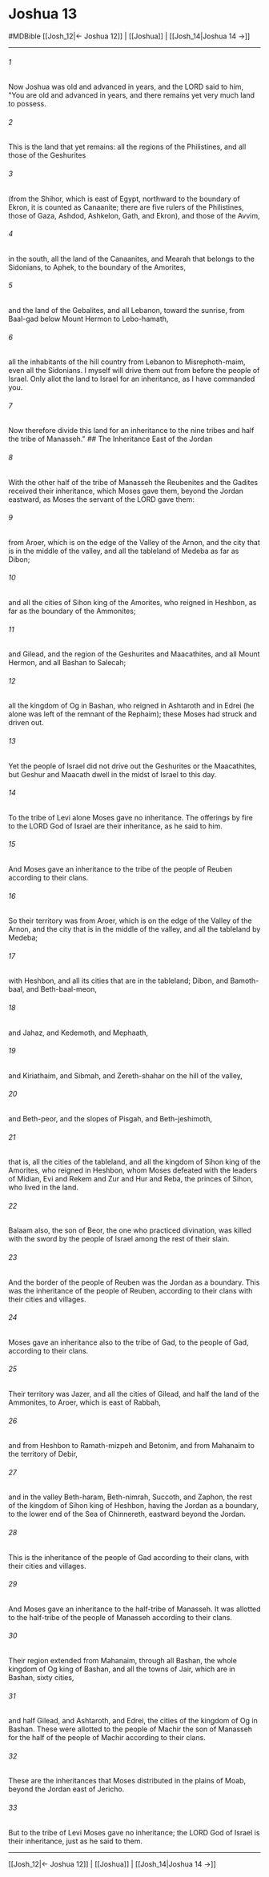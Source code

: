 # Joshua 13
#MDBible
[[Josh_12|← Joshua 12]] | [[Joshua]] | [[Josh_14|Joshua 14 →]]

***

###### 1 

Now Joshua was old and advanced in years, and the LORD said to him, "You are old and advanced in years, and there remains yet very much land to possess. 

###### 2 

This is the land that yet remains: all the regions of the Philistines, and all those of the Geshurites 

###### 3 

(from the Shihor, which is east of Egypt, northward to the boundary of Ekron, it is counted as Canaanite; there are five rulers of the Philistines, those of Gaza, Ashdod, Ashkelon, Gath, and Ekron), and those of the Avvim, 

###### 4 

in the south, all the land of the Canaanites, and Mearah that belongs to the Sidonians, to Aphek, to the boundary of the Amorites, 

###### 5 

and the land of the Gebalites, and all Lebanon, toward the sunrise, from Baal-gad below Mount Hermon to Lebo-hamath, 

###### 6 

all the inhabitants of the hill country from Lebanon to Misrephoth-maim, even all the Sidonians. I myself will drive them out from before the people of Israel. Only allot the land to Israel for an inheritance, as I have commanded you. 

###### 7 

Now therefore divide this land for an inheritance to the nine tribes and half the tribe of Manasseh." ## The Inheritance East of the Jordan 

###### 8 

With the other half of the tribe of Manasseh the Reubenites and the Gadites received their inheritance, which Moses gave them, beyond the Jordan eastward, as Moses the servant of the LORD gave them: 

###### 9 

from Aroer, which is on the edge of the Valley of the Arnon, and the city that is in the middle of the valley, and all the tableland of Medeba as far as Dibon; 

###### 10 

and all the cities of Sihon king of the Amorites, who reigned in Heshbon, as far as the boundary of the Ammonites; 

###### 11 

and Gilead, and the region of the Geshurites and Maacathites, and all Mount Hermon, and all Bashan to Salecah; 

###### 12 

all the kingdom of Og in Bashan, who reigned in Ashtaroth and in Edrei (he alone was left of the remnant of the Rephaim); these Moses had struck and driven out. 

###### 13 

Yet the people of Israel did not drive out the Geshurites or the Maacathites, but Geshur and Maacath dwell in the midst of Israel to this day. 

###### 14 

To the tribe of Levi alone Moses gave no inheritance. The offerings by fire to the LORD God of Israel are their inheritance, as he said to him. 

###### 15 

And Moses gave an inheritance to the tribe of the people of Reuben according to their clans. 

###### 16 

So their territory was from Aroer, which is on the edge of the Valley of the Arnon, and the city that is in the middle of the valley, and all the tableland by Medeba; 

###### 17 

with Heshbon, and all its cities that are in the tableland; Dibon, and Bamoth-baal, and Beth-baal-meon, 

###### 18 

and Jahaz, and Kedemoth, and Mephaath, 

###### 19 

and Kiriathaim, and Sibmah, and Zereth-shahar on the hill of the valley, 

###### 20 

and Beth-peor, and the slopes of Pisgah, and Beth-jeshimoth, 

###### 21 

that is, all the cities of the tableland, and all the kingdom of Sihon king of the Amorites, who reigned in Heshbon, whom Moses defeated with the leaders of Midian, Evi and Rekem and Zur and Hur and Reba, the princes of Sihon, who lived in the land. 

###### 22 

Balaam also, the son of Beor, the one who practiced divination, was killed with the sword by the people of Israel among the rest of their slain. 

###### 23 

And the border of the people of Reuben was the Jordan as a boundary. This was the inheritance of the people of Reuben, according to their clans with their cities and villages. 

###### 24 

Moses gave an inheritance also to the tribe of Gad, to the people of Gad, according to their clans. 

###### 25 

Their territory was Jazer, and all the cities of Gilead, and half the land of the Ammonites, to Aroer, which is east of Rabbah, 

###### 26 

and from Heshbon to Ramath-mizpeh and Betonim, and from Mahanaim to the territory of Debir, 

###### 27 

and in the valley Beth-haram, Beth-nimrah, Succoth, and Zaphon, the rest of the kingdom of Sihon king of Heshbon, having the Jordan as a boundary, to the lower end of the Sea of Chinnereth, eastward beyond the Jordan. 

###### 28 

This is the inheritance of the people of Gad according to their clans, with their cities and villages. 

###### 29 

And Moses gave an inheritance to the half-tribe of Manasseh. It was allotted to the half-tribe of the people of Manasseh according to their clans. 

###### 30 

Their region extended from Mahanaim, through all Bashan, the whole kingdom of Og king of Bashan, and all the towns of Jair, which are in Bashan, sixty cities, 

###### 31 

and half Gilead, and Ashtaroth, and Edrei, the cities of the kingdom of Og in Bashan. These were allotted to the people of Machir the son of Manasseh for the half of the people of Machir according to their clans. 

###### 32 

These are the inheritances that Moses distributed in the plains of Moab, beyond the Jordan east of Jericho. 

###### 33 

But to the tribe of Levi Moses gave no inheritance; the LORD God of Israel is their inheritance, just as he said to them. 

***

[[Josh_12|← Joshua 12]] | [[Joshua]] | [[Josh_14|Joshua 14 →]]
